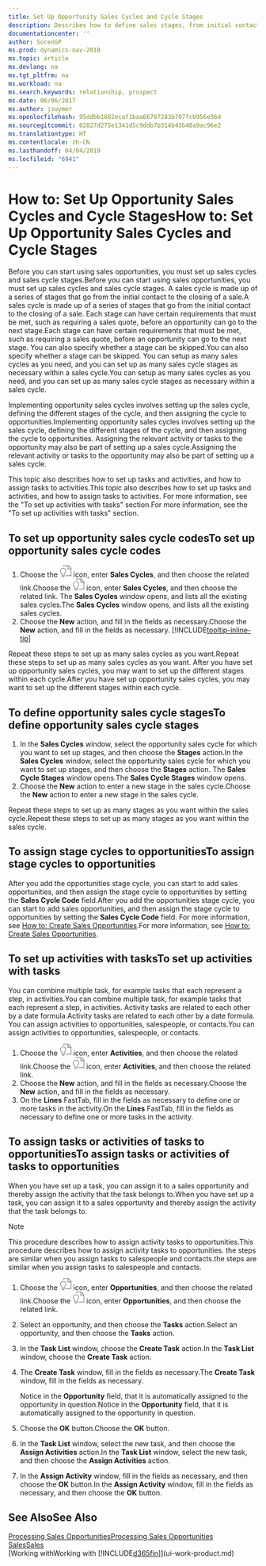 ```yaml
---
title: Set Up Opportunity Sales Cycles and Cycle Stages
description: Describes how to define sales stages, from initial contact to closing, to create a sales cycle and assign it to opportunities in Dynamics NAV.
documentationcenter: ''
author: SorenGP
ms.prod: dynamics-nav-2018
ms.topic: article
ms.devlang: na
ms.tgt_pltfrm: na
ms.workload: na
ms.search.keywords: relationship, prospect
ms.date: 06/06/2017
ms.author: jswymer
ms.openlocfilehash: 95ddbb1682ecaf1baa66787283b707fcb956e36d
ms.sourcegitcommit: 02827d275e1341d5c9ddb7b314b43b48a9ac96e2
ms.translationtype: HT
ms.contentlocale: zh-CN
ms.lasthandoff: 04/04/2019
ms.locfileid: "6941"
---
```

# <a name="how-to-set-up-opportunity-sales-cycles-and-cycle-stages"></a><span data-ttu-id="6d0f7-103">How to: Set Up Opportunity Sales Cycles and Cycle Stages</span><span class="sxs-lookup"><span data-stu-id="6d0f7-103">How to: Set Up Opportunity Sales Cycles and Cycle Stages</span></span>
<span data-ttu-id="6d0f7-104">Before you can start using sales opportunities, you must set up sales cycles and sales cycle stages.</span><span class="sxs-lookup"><span data-stu-id="6d0f7-104">Before you can start using sales opportunities, you must set up sales cycles and sales cycle stages.</span></span> <span data-ttu-id="6d0f7-105">A sales cycle is made up of a series of stages that go from the initial contact to the closing of a sale.</span><span class="sxs-lookup"><span data-stu-id="6d0f7-105">A sales cycle is made up of a series of stages that go from the initial contact to the closing of a sale.</span></span> <span data-ttu-id="6d0f7-106">Each stage can have certain requirements that must be met, such as requiring a sales quote, before an opportunity can go to the next stage.</span><span class="sxs-lookup"><span data-stu-id="6d0f7-106">Each stage can have certain requirements that must be met, such as requiring a sales quote, before an opportunity can go to the next stage.</span></span> <span data-ttu-id="6d0f7-107">You can also specify whether a stage can be skipped.</span><span class="sxs-lookup"><span data-stu-id="6d0f7-107">You can also specify whether a stage can be skipped.</span></span> <span data-ttu-id="6d0f7-108">You can setup as many sales cycles as you need, and you can set up as many sales cycle stages as necessary within a sales cycle.</span><span class="sxs-lookup"><span data-stu-id="6d0f7-108">You can setup as many sales cycles as you need, and you can set up as many sales cycle stages as necessary within a sales cycle.</span></span>

<span data-ttu-id="6d0f7-109">Implementing opportunity sales cycles involves setting up the sales cycle, defining the different stages of the cycle, and then assigning the cycle to opportunities.</span><span class="sxs-lookup"><span data-stu-id="6d0f7-109">Implementing opportunity sales cycles involves setting up the sales cycle, defining the different stages of the cycle, and then assigning the cycle to opportunities.</span></span> <span data-ttu-id="6d0f7-110">Assigning the relevant activity or tasks to the opportunity may also be part of setting up a sales cycle.</span><span class="sxs-lookup"><span data-stu-id="6d0f7-110">Assigning the relevant activity or tasks to the opportunity may also be part of setting up a sales cycle.</span></span>

<span data-ttu-id="6d0f7-111">This topic also describes how to set up tasks and activities, and how to assign tasks to activities.</span><span class="sxs-lookup"><span data-stu-id="6d0f7-111">This topic also describes how to set up tasks and activities, and how to assign tasks to activities.</span></span> <span data-ttu-id="6d0f7-112">For more information, see the "To set up activities with tasks" section.</span><span class="sxs-lookup"><span data-stu-id="6d0f7-112">For more information, see the "To set up activities with tasks" section.</span></span>

## <a name="to-set-up-opportunity-sales-cycle-codes"></a><span data-ttu-id="6d0f7-113">To set up opportunity sales cycle codes</span><span class="sxs-lookup"><span data-stu-id="6d0f7-113">To set up opportunity sales cycle codes</span></span>
1. <span data-ttu-id="6d0f7-114">Choose the ![Search for Page or Report](media/ui-search/search_small.png "Search for Page or Report icon") icon, enter **Sales Cycles**, and then choose the related link.</span><span class="sxs-lookup"><span data-stu-id="6d0f7-114">Choose the ![Search for Page or Report](media/ui-search/search_small.png "Search for Page or Report icon") icon, enter **Sales Cycles**, and then choose the related link.</span></span> <span data-ttu-id="6d0f7-115">The **Sales Cycles** window opens, and lists all the existing sales cycles.</span><span class="sxs-lookup"><span data-stu-id="6d0f7-115">The **Sales Cycles** window opens, and lists all the existing sales cycles.</span></span>
2. <span data-ttu-id="6d0f7-116">Choose the **New** action, and fill in the fields as necessary.</span><span class="sxs-lookup"><span data-stu-id="6d0f7-116">Choose the **New** action, and fill in the fields as necessary.</span></span> [!INCLUDE[tooltip-inline-tip](includes/tooltip-inline-tip_md.md)]

<span data-ttu-id="6d0f7-117">Repeat these steps to set up as many sales cycles as you want.</span><span class="sxs-lookup"><span data-stu-id="6d0f7-117">Repeat these steps to set up as many sales cycles as you want.</span></span> <span data-ttu-id="6d0f7-118">After you have set up opportunity sales cycles, you may want to set up the different stages within each cycle.</span><span class="sxs-lookup"><span data-stu-id="6d0f7-118">After you have set up opportunity sales cycles, you may want to set up the different stages within each cycle.</span></span>

## <a name="to-define-opportunity-sales-cycle-stages"></a><span data-ttu-id="6d0f7-119">To define opportunity sales cycle stages</span><span class="sxs-lookup"><span data-stu-id="6d0f7-119">To define opportunity sales cycle stages</span></span>
1. <span data-ttu-id="6d0f7-120">In the **Sales Cycles** window, select the opportunity sales cycle for which you want to set up stages, and then choose the **Stages** action.</span><span class="sxs-lookup"><span data-stu-id="6d0f7-120">In the **Sales Cycles** window, select the opportunity sales cycle for which you want to set up stages, and then choose the **Stages** action.</span></span> <span data-ttu-id="6d0f7-121">The **Sales Cycle Stages** window opens.</span><span class="sxs-lookup"><span data-stu-id="6d0f7-121">The **Sales Cycle Stages** window opens.</span></span>
2. <span data-ttu-id="6d0f7-122">Choose the **New** action to enter a new stage in the sales cycle.</span><span class="sxs-lookup"><span data-stu-id="6d0f7-122">Choose the **New** action to enter a new stage in the sales cycle.</span></span>

<span data-ttu-id="6d0f7-123">Repeat these steps to set up as many stages as you want within the sales cycle.</span><span class="sxs-lookup"><span data-stu-id="6d0f7-123">Repeat these steps to set up as many stages as you want within the sales cycle.</span></span>

## <a name="to-assign-stage-cycles-to-opportunities"></a><span data-ttu-id="6d0f7-124">To assign stage cycles to opportunities</span><span class="sxs-lookup"><span data-stu-id="6d0f7-124">To assign stage cycles to opportunities</span></span>
<span data-ttu-id="6d0f7-125">After you add the opportunities stage cycle, you can start to add sales opportunities, and then assign the stage cycle to opportunities by setting the **Sales Cycle Code** field.</span><span class="sxs-lookup"><span data-stu-id="6d0f7-125">After you add the opportunities stage cycle, you can start to add sales opportunities, and then assign the stage cycle to opportunities by setting the **Sales Cycle Code** field.</span></span> <span data-ttu-id="6d0f7-126">For more information, see [How to: Create Sales Opportunities](marketing-how-create-opportunities.md).</span><span class="sxs-lookup"><span data-stu-id="6d0f7-126">For more information, see [How to: Create Sales Opportunities](marketing-how-create-opportunities.md).</span></span>

## <a name="to-set-up-activities-with-tasks"></a><span data-ttu-id="6d0f7-127">To set up activities with tasks</span><span class="sxs-lookup"><span data-stu-id="6d0f7-127">To set up activities with tasks</span></span>
<span data-ttu-id="6d0f7-128">You can combine multiple task, for example tasks that each represent a step, in activities.</span><span class="sxs-lookup"><span data-stu-id="6d0f7-128">You can combine multiple task, for example tasks that each represent a step, in activities.</span></span> <span data-ttu-id="6d0f7-129">Activity tasks are related to each other by a date formula.</span><span class="sxs-lookup"><span data-stu-id="6d0f7-129">Activity tasks are related to each other by a date formula.</span></span> <span data-ttu-id="6d0f7-130">You can assign activities to opportunities, salespeople, or contacts.</span><span class="sxs-lookup"><span data-stu-id="6d0f7-130">You can assign activities to opportunities, salespeople, or contacts.</span></span>

1. <span data-ttu-id="6d0f7-131">Choose the ![Search for Page or Report](media/ui-search/search_small.png "Search for Page or Report icon") icon, enter **Activities**, and then choose the related link.</span><span class="sxs-lookup"><span data-stu-id="6d0f7-131">Choose the ![Search for Page or Report](media/ui-search/search_small.png "Search for Page or Report icon") icon, enter **Activities**, and then choose the related link.</span></span>
2. <span data-ttu-id="6d0f7-132">Choose the **New** action, and fill in the fields as necessary.</span><span class="sxs-lookup"><span data-stu-id="6d0f7-132">Choose the **New** action, and fill in the fields as necessary.</span></span>
3. <span data-ttu-id="6d0f7-133">On the **Lines** FastTab, fill in the fields as necessary to define one or more tasks in the activity.</span><span class="sxs-lookup"><span data-stu-id="6d0f7-133">On the **Lines** FastTab, fill in the fields as necessary to define one or more tasks in the activity.</span></span>

## <a name="to-assign-tasks-or-activities-of-tasks-to-opportunities"></a><span data-ttu-id="6d0f7-134">To assign tasks or activities of tasks to opportunities</span><span class="sxs-lookup"><span data-stu-id="6d0f7-134">To assign tasks or activities of tasks to opportunities</span></span>
<span data-ttu-id="6d0f7-135">When you have set up a task, you can assign it to a sales opportunity and thereby assign the activity that the task belongs to.</span><span class="sxs-lookup"><span data-stu-id="6d0f7-135">When you have set up a task, you can assign it to a sales opportunity and thereby assign the activity that the task belongs to.</span></span>

> [!NOTE]  
>   <span data-ttu-id="6d0f7-136">This procedure describes how to assign activity tasks to opportunities.</span><span class="sxs-lookup"><span data-stu-id="6d0f7-136">This procedure describes how to assign activity tasks to opportunities.</span></span> <span data-ttu-id="6d0f7-137">the steps are similar when you assign tasks to salespeople and contacts.</span><span class="sxs-lookup"><span data-stu-id="6d0f7-137">the steps are similar when you assign tasks to salespeople and contacts.</span></span>

1. <span data-ttu-id="6d0f7-138">Choose the ![Search for Page or Report](media/ui-search/search_small.png "Search for Page or Report icon") icon, enter **Opportunities**, and then choose the related link.</span><span class="sxs-lookup"><span data-stu-id="6d0f7-138">Choose the ![Search for Page or Report](media/ui-search/search_small.png "Search for Page or Report icon") icon, enter **Opportunities**, and then choose the related link.</span></span>
2. <span data-ttu-id="6d0f7-139">Select an opportunity, and then choose the **Tasks** action.</span><span class="sxs-lookup"><span data-stu-id="6d0f7-139">Select an opportunity, and then choose the **Tasks** action.</span></span>
3. <span data-ttu-id="6d0f7-140">In the **Task List** window, choose the **Create Task** action.</span><span class="sxs-lookup"><span data-stu-id="6d0f7-140">In the **Task List** window, choose the **Create Task** action.</span></span>
4.  <span data-ttu-id="6d0f7-141">The **Create Task** window, fill in the fields as necessary.</span><span class="sxs-lookup"><span data-stu-id="6d0f7-141">The **Create Task** window, fill in the fields as necessary.</span></span>

    <span data-ttu-id="6d0f7-142">Notice in the **Opportunity** field, that it is automatically assigned to the opportunity in question.</span><span class="sxs-lookup"><span data-stu-id="6d0f7-142">Notice in the **Opportunity** field, that it is automatically assigned to the opportunity in question.</span></span>
5. <span data-ttu-id="6d0f7-143">Choose the **OK** button.</span><span class="sxs-lookup"><span data-stu-id="6d0f7-143">Choose the **OK** button.</span></span>
6. <span data-ttu-id="6d0f7-144">In the **Task List** window, select the new task, and then choose the **Assign Activities** action.</span><span class="sxs-lookup"><span data-stu-id="6d0f7-144">In the **Task List** window, select the new task, and then choose the **Assign Activities** action.</span></span>
7. <span data-ttu-id="6d0f7-145">In the **Assign Activity** window, fill in the fields as necessary, and then choose the **OK** button.</span><span class="sxs-lookup"><span data-stu-id="6d0f7-145">In the **Assign Activity** window, fill in the fields as necessary, and then choose the **OK** button.</span></span>

## <a name="see-also"></a><span data-ttu-id="6d0f7-146">See Also</span><span class="sxs-lookup"><span data-stu-id="6d0f7-146">See Also</span></span>
[<span data-ttu-id="6d0f7-147">Processing Sales Opportunities</span><span class="sxs-lookup"><span data-stu-id="6d0f7-147">Processing Sales Opportunities</span></span>](marketing-processing-sales-opportunities.md)  
[<span data-ttu-id="6d0f7-148">Sales</span><span class="sxs-lookup"><span data-stu-id="6d0f7-148">Sales</span></span>](sales-manage-sales.md)  
[<span data-ttu-id="6d0f7-149">Working with</span><span class="sxs-lookup"><span data-stu-id="6d0f7-149">Working with</span></span> [!INCLUDE[d365fin](includes/d365fin_md.md)]](ui-work-product.md)
